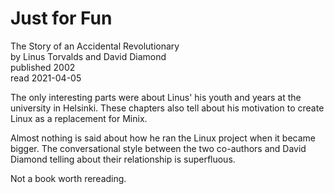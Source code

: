 # Just for Fun
The Story of an Accidental Revolutionary  
by Linus Torvalds and David Diamond  
published 2002  
read 2021-04-05

The only interesting parts were about Linus' his youth and years at the university in Helsinki.
These chapters also tell about his motivation to create Linux as a replacement for Minix.

Almost nothing is said about how he ran the Linux project when it became bigger.
The conversational style between the two co-authors and David Diamond telling about their relationship is superfluous.

Not a book worth rereading.
